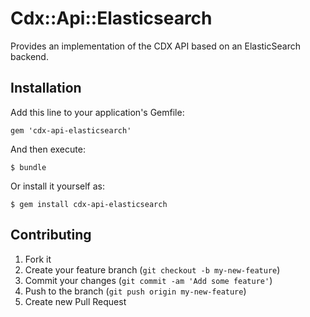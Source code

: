 # Cdx::Api::Elasticsearch

Provides an implementation of the CDX API based on an ElasticSearch backend.

## Installation

Add this line to your application's Gemfile:

    gem 'cdx-api-elasticsearch'

And then execute:

    $ bundle

Or install it yourself as:

    $ gem install cdx-api-elasticsearch

## Contributing

1. Fork it
2. Create your feature branch (`git checkout -b my-new-feature`)
3. Commit your changes (`git commit -am 'Add some feature'`)
4. Push to the branch (`git push origin my-new-feature`)
5. Create new Pull Request
